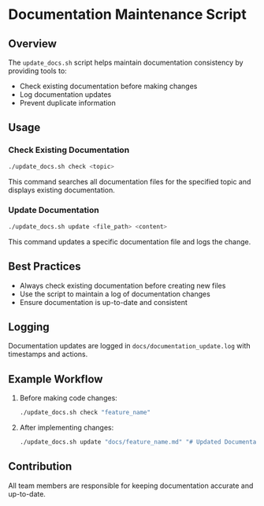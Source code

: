 # Documentation Maintenance Script

## Overview
The `update_docs.sh` script helps maintain documentation consistency by providing tools to:
- Check existing documentation before making changes
- Log documentation updates
- Prevent duplicate information

## Usage

### Check Existing Documentation
```bash
./update_docs.sh check <topic>
```
This command searches all documentation files for the specified topic and displays existing documentation.

### Update Documentation
```bash
./update_docs.sh update <file_path> <content>
```
This command updates a specific documentation file and logs the change.

## Best Practices
- Always check existing documentation before creating new files
- Use the script to maintain a log of documentation changes
- Ensure documentation is up-to-date and consistent

## Logging
Documentation updates are logged in `docs/documentation_update.log` with timestamps and actions.

## Example Workflow
1. Before making code changes:
   ```bash
   ./update_docs.sh check "feature_name"
   ```

2. After implementing changes:
   ```bash
   ./update_docs.sh update "docs/feature_name.md" "# Updated Documentation\n\nNew details about the feature..."
   ```

## Contribution
All team members are responsible for keeping documentation accurate and up-to-date.
